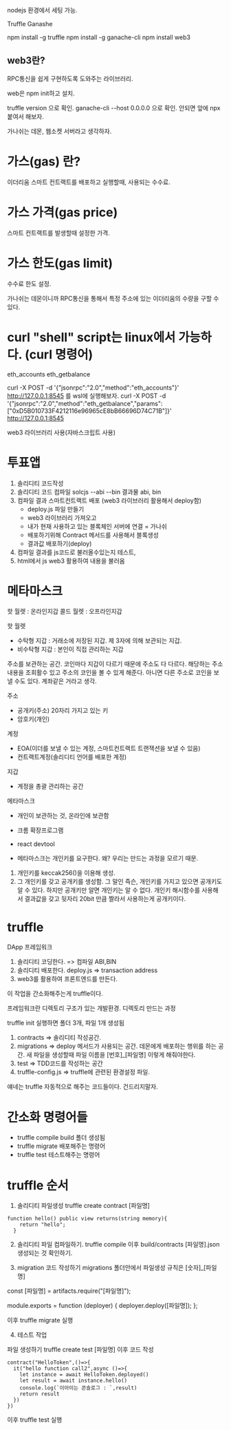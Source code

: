 nodejs 환경에서 세팅 가능.

Truffle
Ganashe

npm install -g truffle
npm install -g ganache-cli
npm install web3

## web3란?
RPC통신을 쉽게 구현하도록 도와주는 라이브러리.

web은 npm init하고 설치.

truffle version 으로 확인.
ganache-cli --host 0.0.0.0 으로 확인.
안되면 앞에 npx 붙여서 해보자.

가나쉬는 데몬, 웹소켓 서버라고 생각하자.

# 가스(gas) 란?
이더리움 스마트 컨트랙트를 배포하고 실행할때, 사용되는 수수료.

# 가스 가격(gas price)
스마트 컨트랙트를 발생할때 설정한 가격.

# 가스 한도(gas limit)
수수료 한도 설정.

가나쉬는 데몬이니까 RPC통신을 통해서 특정 주소에 있는 이더리움의 수량을 구할 수 있다.


# curl "shell" script는 linux에서 가능하다. (curl 명령어)

eth_accounts
eth_getbalance

curl -X POST -d '{"jsonrpc":"2.0","method":"eth_accounts"}' http://127.0.0.1:8545 를 wsl에 실행해보자.
curl -X POST -d '{"jsonrpc":"2.0","method":"eth_getbalance","params":["0xD5B010733F4212116e96965cE8bB66696D74C71B"]}' http://127.0.0.1:8545


web3 라이브러리 사용(자바스크립트 사용)


# 투표앱

1. 솔리디티 코드작성
2. 솔리디티 코드 컴파일
    solcjs --abi --bin
    결과물 abi, bin
3. 컴파일 결과 스마트컨트랙트 배포
    (web3 라이브러리 활용해서 deploy함)
    - deploy.js 파일 만들기
    - web3 라이브러리 가져오고
    - 내가 현재 사용하고 있는 블록체인 서버에 연결 = 가나쉬
    - 배포하기위해 Contract 메서드를 사용해서 블록생성
    - 결과값 배포하기(deploy)
4. 컴파일 결과를 js코드로 불러올수있는지 테스트,
5. html에서 js web3 활용하여 내용을 불러옴

# 메타마스크

핫 월렛 : 온라인지갑
콜드 월렛 : 오프라인지갑

핫 월렛
- 수탁형 지갑 : 거래소에 저장된 지갑. 제 3자에 의해 보관되는 지갑.
- 비수탁형 지갑 : 본인이 직접 관리하는 지갑

주소를 보관하는 공간.
코인마다 지갑이 다르기 때문에 주소도 다 다르다.
해당하는 주소내용을 조회활수 있고 주소의 코인을 볼 수 있게 해준다.
아니면 다른 주소로 코인을 보낼 수도 있다. 계좌같은 거라고 생각.


주소
- 공개키(주소) 20자리 가지고 있는 키
- 암호키(개인)

계정
- EOA(이더를 보낼 수 있는 계정, 스마트컨트랙트 트랜잭션을 보낼 수 있음)
- 컨트랙트계정(솔리디티 언어를 배포한 계정)

지갑
- 계정을 총괄 관리하는 공간

메타마스크
- 개인이 보관하는 것, 온라인에 보관함
- 크롬 확장프로그램
- react devtool

- 메타마스크는 개인키를 요구한다. 왜? 우리는 만드는 과정을 모르기 때문. 

1.  개인키를 keccak256()을 이용해 생성.
2.  그 개인키를 갖고 공개키를 생성함. 
    그 말인 즉슨, 개인키를 가지고 있으면 공개키도 알 수 있다. 
    하지만 공개키만 알면 개인키는 알 수 없다.
    개인키 해시함수를 사용해서 결과값을 갖고 뒷자리 20bit 만큼 짤라서 사용하는게 공개키이다.


# truffle

DApp 프레임워크

1. 솔리디티 코딩한다. => 컴파일 ABI,BIN
2. 솔리디티 배포한다. deploy.js => transaction address
3. web3를 활용하여 프론트엔드를 만든다.

이 작업을 간소화해주는게 truffle이다.

프레임워크란 디렉토리 구조가 있는 개발환경.
디렉토리 만드는 과정

truffle init 실행하면 폴더 3개, 파일 1개 생성됨

1. contracts => 솔리디티 작성공간.
2. migrations => deploy 메서드가 사용되는 공간. 데몬에게 배포하는 행위를 하는 공간. 새 파일을 생성할때 파일 이름을 [번호]_[파일명] 이렇게 해줘야한다.
3. test => TDD코드를 작성하는 공간
4. truffle-config.js => truffle에 관련된 환경설정 파일.

얘네는 truffle 자동적으로 해주는 코드들이다. 건드리지말자.


# 간소화 명령어들

- truffle compile
    build 폴더 생성됨
- truffle migrate
    배포해주는 명령어
- truffle test
    테스트해주는 명령어


# truffle 순서

1. 솔리디티 파일생성
truffle create contract [파일명]

```
function hello() public view returns(string memory){
    return "hello";
  }
```

2. 솔리디티 파일 컴파일하기.
truffle compile
이후 build/contracts [파일명].json 생성되는 것 확인하기.

3. migration 코드 작성하기
migrations 폴더안에서 파일생성 규칙은 [숫자]_[파일명] 

const [파일명] = artifacts.require("[파일명]");

module.exports = function (deployer) {
  deployer.deploy([파일명]);
};

이후 truffle migrate 실행

4. 테스트 작업

파일 생성하기
truffle create test [파일명]
이후 코드 작성

```
contract("HelloToken",()=>{
  it("hello function call2",async ()=>{
    let instance = await HelloToken.deployed()
    let result = await instance.hello()
    console.log(`이아이는 콘솔로그 : `,result)
    return result
  })
})
```

이후 truffle test 실행